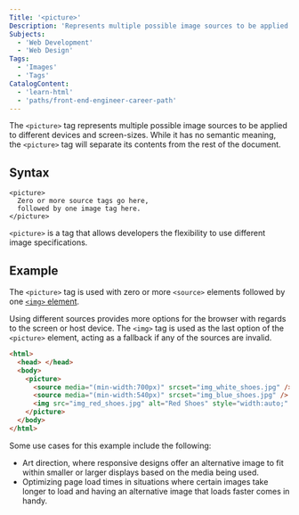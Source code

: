 ```yaml
---
Title: '<picture>'
Description: 'Represents multiple possible image sources to be applied to different devices and screen-sizes.'
Subjects:
  - 'Web Development'
  - 'Web Design'
Tags:
  - 'Images'
  - 'Tags'
CatalogContent:
  - 'learn-html'
  - 'paths/front-end-engineer-career-path'
---
```


The `<picture>` tag represents multiple possible image sources to be applied to different devices and screen-sizes. While it has no semantic meaning, the `<picture>` tag will separate its contents from the rest of the document.

## Syntax

```pseudo
<picture>
  Zero or more source tags go here,
  followed by one image tag here.
</picture>
```

`<picture>` is a tag that allows developers the flexibility to use different image specifications.

## Example

The `<picture>` tag is used with zero or more `<source>` elements followed by one [`<img>` element](https://www.codecademy.com/resources/docs/html/images).

Using different sources provides more options for the browser with regards to the screen or host device. The `<img>` tag is used as the last option of the `<picture>` element, acting as a fallback if any of the sources are invalid.

```html
<html>
  <head> </head>
  <body>
    <picture>
      <source media="(min-width:700px)" srcset="img_white_shoes.jpg" />
      <source media="(min-width:540px)" srcset="img_blue_shoes.jpg" />
      <img src="img_red_shoes.jpg" alt="Red Shoes" style="width:auto;" />
    </picture>
  </body>
</html>
```

Some use cases for this example include the following:

- Art direction, where responsive designs offer an alternative image to fit within smaller or larger displays based on the media being used.
- Optimizing page load times in situations where certain images take longer to load and having an alternative image that loads faster comes in handy.
